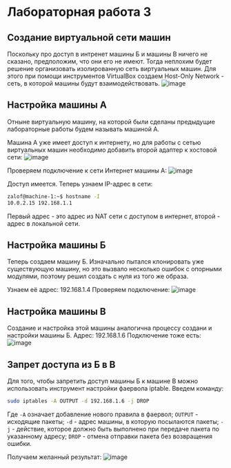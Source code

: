 # Лабораторная работа 3
## Создание виртуальной сети машин
Поскольку про доступ в интренет машины Б и машины В ничего не сказано, предположим, что они его не имеют. Тогда неплохим будет решение организовать изолированную сеть виртуальных машин. Для этого при помощи инструментов VirtualBox создаем Host-Only Network - сеть, в которой машины будут взаимодействовать.
![image](https://github.com/user-attachments/assets/aa3104a0-e0a2-4a24-ad26-c5877c52b58a)

## Настройка машины А
Отныне виртуальную машину, на которой были сделаны предыдущие лабораторные работы будем называть машиной А.

Машина А уже имеет доступ к интернету, но для работы с сетью виртуальных машин необходимо добавить второй адаптер к хостовой сети:
![image](https://github.com/user-attachments/assets/c615141e-3463-49e2-a504-145a2ef4da41)

Проверяем подключение к сети Интернет машины А:
![image](https://github.com/user-attachments/assets/379b20ea-c4a4-4ae3-b2b4-791d5c09c2d2)

Доступ имеется.
Теперь узнаем IP-адрес в сети:
```bash
zalof@machine-1:~$ hostname -I
10.0.2.15 192.168.1.1
```
Первый адрес - это адрес из NAT сети с доступом в интернет, второй - адрес в локальной сети.

## Настройка машины Б
Теперь создаем машину Б.
Изначально пытался клонировать уже существующую машину, но это вызвало несколько ошибок с опорными модулями, поэтому решил создать с нуля из того же образа.

Узнаем её адрес: 192.168.1.4
Проверяем подключение:
![image](https://github.com/user-attachments/assets/c2947999-87f7-40b6-bb1a-03fb3c2c4eb1)

## Настройка машины В
Создание и настройка этой машины аналогична процессу создани и настройки машины Б.
Адрес: 192.168.1.6
Подключение тоже есть:
![image](https://github.com/user-attachments/assets/b76097d8-f987-4faa-98b7-75735a943243)

## Запрет доступа из Б в В
Для того, чтобы запретить доступ машины Б к машине В можно использовать инструмент настройки фаервола iptable. 
Введем команду:
```bash
sudo iptables -A OUTPUT -d 192.168.1.6 -j DROP
```
Где `-A` означает добавление нового правила в фаервол;
`OUTPUT` - исходящие пакеты;
`-d` - адрес машины, в которую посылаются пакеты;
`-j` - действие, которое должно быть выполнено при передаче пакета по указанному адресу;
`DROP` - отмена отправки пакета без возвращения ошибки.

Получаем желанный результат:
![image](https://github.com/user-attachments/assets/86ede2fa-71d3-4977-9bc1-96f46fb25ff6)

